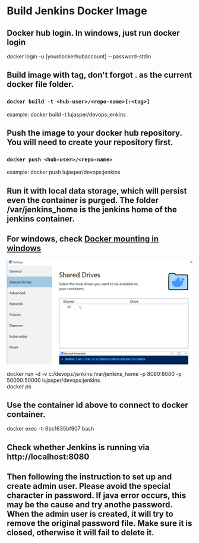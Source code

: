 # Build Jenkins Docker Image
## Docker hub login. In windows, just run docker login
docker login -u [yourdockerhubaccount] --password-stdin
## Build image with tag, don't forgot . as the current docker file folder.  
### `docker build -t <hub-user>/<repo-name>[:<tag>]`
example: docker build -t lujasper/devops:jenkins .  
## Push the image to your docker hub repository. You will need to create your repository first. 
### `docker push <hub-user>/<repo-name>`
example: docker push lujasper/devops:jenkins 

## Run it with local data storage, which will persist even the container is purged. The folder /var/jenkins_home is the jenkins home of the jenkins container.
## For windows, check [Docker mounting in windows](https://rominirani.com/docker-on-windows-mounting-host-directories-d96f3f056a2c)
![Alt text](./images/dockersettings.jpg?raw=true "Docker Settings")

docker run -d -v c:/devops/jenkins:/var/jenkins_home -p 8080:8080 -p 50000:50000  lujasper/devops:jenkins   
docker ps
## Use the container id above to connect to docker container.
docker exec -ti 6bc1635bf907 bash

## Check whether Jenkins is running via http://localhost:8080
## Then following the instruction to set up and create admin user. Please avoid the special character in password. If java error occurs, this may be the cause and try anothe password. When the admin user is created, it will try to remove the original password file. Make sure it is closed, otherwise it will fail to delete it. 
